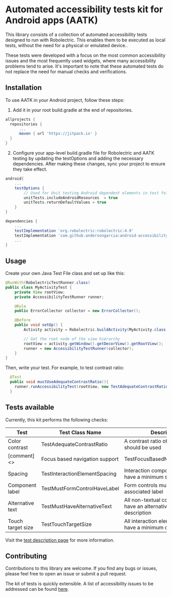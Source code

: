 # Automated accessibility tests kit for Android apps (AATK)

This library consists of a collection of automated accessibility tests designed to run with Robolectric. This enables them to be executed as local tests, without the need for a physical or emulated device..

These tests were developed with a focus on the most common accessibility issues and the most frequently used widgets, where many accessibility problems tend to arise. It's important to note that these automated tests do not replace the need for manual checks and verifications.

## Installation

To use AATK in your Android project, follow these steps:

1. Add it in your root build.gradle at the end of repositories.
```groovy
allprojects {
  repositories {
	  ...
	  maven { url 'https://jitpack.io' }
  }
}
```
2. Configure your app-level build.gradle file for Robolectric and AATK testing by updating the testOptions and adding the necessary dependencies. After making these changes, sync your project to ensure they take effect.
```groovy
android{
    ...
    testOptions {
        // Used for Unit testing Android dependent elements in test folder
        unitTests.includeAndroidResources  = true
        unitTests.returnDefaultValues = true
    }
}

dependencies {
    ...
    testImplementation 'org.robolectric:robolectric:4.9'
    testImplementation 'com.github.andersongarcia:android-accessibility-test-kit:v1.0.0'
    ...
}
```
## Usage
Create your own Java Test File class and set up like this:
```java
@RunWith(RobolectricTestRunner.class)
public class MyActivityTest {
    private View rootView;
    private AccessibilityTestRunner runner;

    @Rule
    public ErrorCollector collector = new ErrorCollector();

    @Before
    public void setUp() {
        Activity activity = Robolectric.buildActivity(MyActivity.class).create().get();

        // Get the root node of the view hierarchy
        rootView = activity.getWindow().getDecorView().getRootView();
        runner = new AccessibilityTestRunner(collector);
    }
}
```

Then, write your test. For example, to test contrast ratio:
```java
  @Test
  public void mustUseAdequateContrastRatio(){
    runner.runAccessibilityTest(rootView, new TestAdequateContrastRatio());
  }
```

## Tests available

Currently, this kit performs the following checks:

| Test | Test Class Name | Description |
| ------------- | ------------- | ------------- |
| Color contrast | TestAdequateContrastRatio | A contrast ratio of at least 4.5:1 should be used |
[comment] <> | Focus based navigation support | TestFocusBasedNavigationSuport | The app must support focus-based navigation |
| Spacing | TestInteractionElementSpacing | Interaction components should have a minimum spacing of 8dp |
| Component label | TestMustFormControlHaveLabel | Form controls must have and associated label | 
| Alternative text | TestMustHaveAlternativeText | All non-textual content must have an alternative text description |
| Touch target size | TestTouchTargetSize | All interaction elements should have a minimum of 48x48dp |

Visit the [test description page](docs/AATK.md) for more information.

## Contributing

Contributions to this library are welcome. If you find any bugs or issues, please feel free to open an issue or submit a pull request.

The kit of tests is quickly extensible. A list of accessibility issues to be addressed can be found [here](docs/AcessibilityIssues.md).
